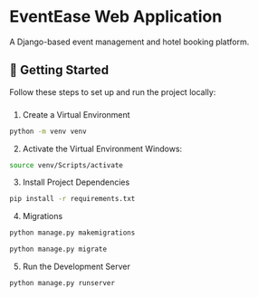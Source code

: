 # EventEase Web Application

A Django-based event management and hotel booking platform.

## 🚀 Getting Started

Follow these steps to set up and run the project locally:

###
1) Create a Virtual Environment

```bash
python -m venv venv
```
2) Activate the Virtual Environment
Windows:
```bash
source venv/Scripts/activate
```
3) Install Project Dependencies
```bash
pip install -r requirements.txt
```
4) Migrations
```bash
python manage.py makemigrations
```
```bash
python manage.py migrate
```
5) Run the Development Server
```bash
python manage.py runserver
```
